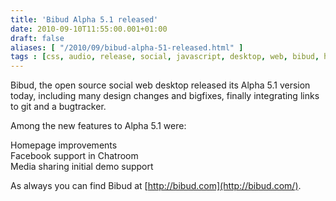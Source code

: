 ```yaml
---
title: 'Bibud Alpha 5.1 released'
date: 2010-09-10T11:55:00.001+01:00
draft: false
aliases: [ "/2010/09/bibud-alpha-51-released.html" ]
tags : [css, audio, release, social, javascript, desktop, web, bibud, html5, alpha, git, video]
---
```


Bibud, the open source social web desktop released its Alpha 5.1 version today, including many design changes and bigfixes, finally integrating links to git and a bugtracker.  
  
Among the new features to Alpha 5.1 were:  
  
Homepage improvements  
Facebook support in Chatroom  
Media sharing initial demo support  
  
As always you can find Bibud at [http://bibud.com](http://bibud.com/).